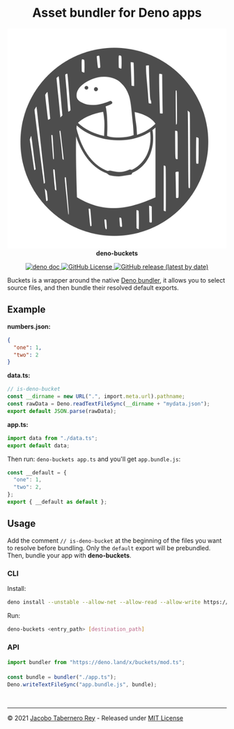 <h1 align="center">Asset bundler for Deno apps</h1>

<p align="center">
  <img src="https://raw.githubusercontent.com/jacoborus/deno-buckets/main/example/deno-bucket-logo.svg" alt="deno-buckets logo"><br>
  <b>deno-buckets</b><br>
</p>
<p align="center">

<a href="https://doc.deno.land/https/raw.githubusercontent.com%2Fjacoborus%2Fdeno-buckets%2Fmain%2Fmod.ts">
  <img src="https://doc.deno.land/badge.svg" alt="deno doc">
</a>

<a href="https://github.com/jacoborus/deno-buckets/blob/main/LICENSE">
  <img alt="GitHub License" src="https://img.shields.io/github/license/jacoborus/deno-buckets">
</a>

<a href="https://github.com/jacoborus/deno-buckets/releases">
  <img alt="GitHub release (latest by date)" src="https://img.shields.io/github/v/release/jacoborus/deno-buckets">
</a>
</p>

Buckets is a wrapper around the native
[Deno bundler](https://deno.land/manual/tools/bundler), it allows you to select
source files, and then bundle their resolved default exports.

## Example

**numbers.json:**

```json
{
  "one": 1,
  "two": 2
}
```

**data.ts:**

```typescript
// is-deno-bucket
const __dirname = new URL(".", import.meta.url).pathname;
const rawData = Deno.readTextFileSync(__dirname + "mydata.json");
export default JSON.parse(rawData);
```

**app.ts:**

```typescript
import data from "./data.ts";
export default data;
```

Then run: `deno-buckets app.ts` and you'll get `app.bundle.js`:

```typescript
const __default = {
  "one": 1,
  "two": 2,
};
export { __default as default };
```

## Usage

Add the comment `// is-deno-bucket` at the beginning of the files you want to
resolve before bundling. Only the `default` export will be prebundled. Then,
bundle your app with **deno-buckets**.

### CLI

Install:

```sh
deno install --unstable --allow-net --allow-read --allow-write https://deno.land/x/buckets/deno-buckets.ts
```

Run:

```sh
deno-buckets <entry_path> [destination_path]
```

### API

```typescript
import bundler from "https://deno.land/x/buckets/mod.ts";

const bundle = bundler("./app.ts");
Deno.writeTextFileSync("app.bundle.js", bundle);
```

<br>

---

© 2021 [Jacobo Tabernero Rey](http://jacoborus.codes) - Released under
[MIT License](https://raw.github.com/jacoborus/deno-buckets/main/LICENSE)
